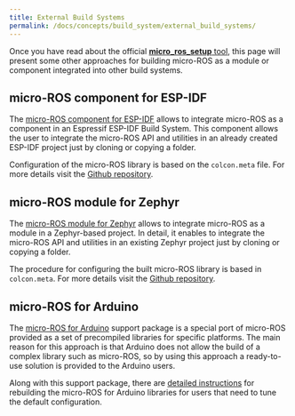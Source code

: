 ```yaml
---
title: External Build Systems
permalink: /docs/concepts/build_system/external_build_systems/
---
```


Once you have read about the official [**micro_ros_setup** tool](/docs/concepts/build_system/), this page will present some other approaches for building micro-ROS as a module or component integrated into other build systems.

## micro-ROS component for ESP-IDF

The [micro-ROS component for ESP-IDF](https://github.com/micro-ROS/micro_ros_espidf_component) allows to integrate micro-ROS as a component in an Espressif ESP-IDF Build System. This component allows the user to integrate the micro-ROS API and utilities in an already created ESP-IDF project just by cloning or copying a folder. 

Configuration of the micro-ROS library is based on the `colcon.meta` file. For more details visit the [Github repository](https://github.com/micro-ROS/micro_ros_espidf_component).

## micro-ROS module for Zephyr

The [micro-ROS module for Zephyr](https://github.com/micro-ROS/micro_ros_zephyr_module) allows to integrate micro-ROS as a module in a Zephyr-based project. In detail, it enables to integrate the micro-ROS API and utilities in an existing Zephyr project just by cloning or copying a folder.

The procedure for configuring the built micro-ROS library is based in `colcon.meta`. For more details visit the [Github repository](https://github.com/micro-ROS/micro_ros_espidf_component).

## micro-ROS for Arduino

The [micro-ROS for Arduino](https://github.com/micro-ROS/micro_ros_arduino) support package is a special port of micro-ROS provided as a set of precompiled libraries for specific platforms. The main reason for this approach is that Arduino does not allow the build of a complex library such as micro-ROS, so by using this approach a ready-to-use solution is provided to the Arduino users.

Along with this support package, there are [detailed instructions](https://github.com/micro-ROS/micro_ros_arduino#how-to-build-the-precompiled-library) for rebuilding the micro-ROS for Arduino libraries for users that need to tune the default configuration.
